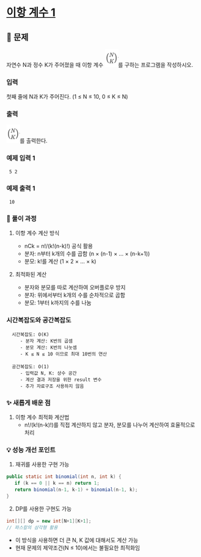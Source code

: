 # [이항 계수 1](https://www.acmicpc.net/problem/11050)

## 📌 문제
자연수 N과 정수 K가 주어졌을 때 이항 계수 ![img_1.png](img_1.png)를 구하는 프로그램을 작성하시오.
### 입력
첫째 줄에 N과 K가 주어진다. (1 ≤ N ≤ 10, 0 ≤ K ≤ N)

### 출력
![img.png](img.png)를 출력한다.

### 예제 입력 1

     5 2

### 예제 출력 1

     10


### 🧰 풀이 과정

1. 이항 계수 계산 방식
   - nCk = n!/(k!(n-k)!) 공식 활용
   - 분자: n부터 k개의 수를 곱함 (n × (n-1) × ... × (n-k+1))
   - 분모: k!를 계산 (1 × 2 × ... × k)


2. 최적화된 계산
   - 분자와 분모를 따로 계산하여 오버플로우 방지
   - 분자: 위에서부터 k개의 수를 순차적으로 곱함
   - 분모: 1부터 k까지의 수를 나눔


### 시간복잡도와 공간복잡도

      
      시간복잡도: O(K)
         - 분자 계산: K번의 곱셈
         - 분모 계산: K번의 나눗셈
         - K ≤ N ≤ 10 이므로 최대 10번의 연산
      
      공간복잡도: O(1)
         - 입력값 N, K: 상수 공간
         - 계산 결과 저장을 위한 result 변수
         - 추가 자료구조 사용하지 않음


### ✨ 새롭게 배운 점
1. 이항 계수 최적화 계산법
   - n!/(k!(n-k)!)를 직접 계산하지 않고 분자, 분모를 나누어 계산하여 효율적으로 처리


### 💡 성능 개선 포인트
1. 재귀를 사용한 구현 가능

```java
public static int binomial(int n, int k) {
   if (k == 0 || k == n) return 1;
   return binomial(n-1, k-1) + binomial(n-1, k);
}
```

2. DP를 사용한 구현도 가능

```java
int[][] dp = new int[N+1][K+1];
// 파스칼의 삼각형 활용
```
- 이 방식을 사용하면 더 큰 N, K 값에 대해서도 계산 가능
- 현재 문제의 제약조건(N ≤ 10)에서는 불필요한 최적화임